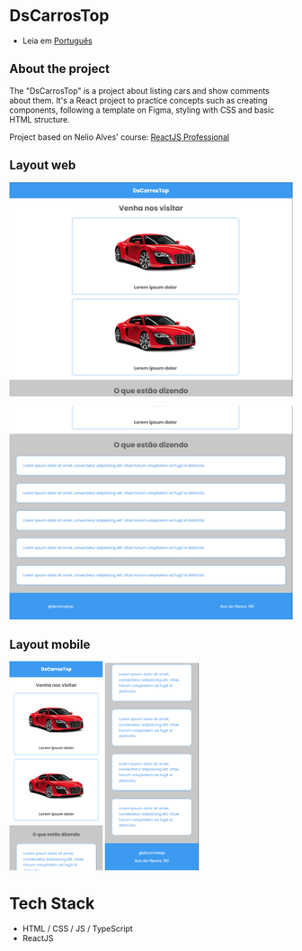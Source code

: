 # DsCarrosTop

* Leia em [Português]()

## About the project
The "DsCarrosTop" is a project about listing cars and show comments about them. It's a React project to practice concepts such as creating components, following a template on Figma, styling with CSS and basic HTML structure.

Project based on Nelio Alves' course: [ReactJS Professional](https://devsuperior.com.br/curso-reactjs-professional)

## Layout web
![Web 1](https://raw.githubusercontent.com/kelvin-feltrin/DsCarrosTop/refs/heads/main/assets/Desktop1.png)

![Web 2](https://raw.githubusercontent.com/kelvin-feltrin/DsCarrosTop/refs/heads/main/assets/Desktop2.png)

## Layout mobile
<div align="left">
  <img width="33%" src="https://raw.githubusercontent.com/kelvin-feltrin/DsCarrosTop/refs/heads/main/assets/Mobile1.png">
  <img width="33%" src="https://raw.githubusercontent.com/kelvin-feltrin/DsCarrosTop/refs/heads/main/assets/Mobile2.png">
</div>

# Tech Stack
- HTML / CSS / JS / TypeScript
- ReactJS
